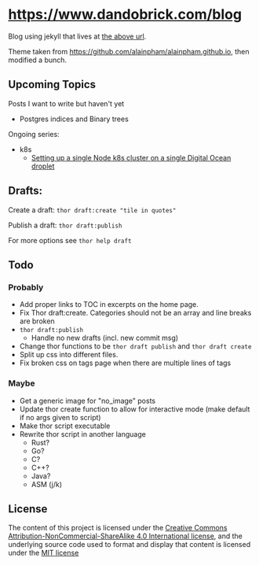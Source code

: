 # https://www.dandobrick.com/blog
Blog using jekyll that lives at [the above url](https://www.dandobrick.com/blog).

Theme taken from https://github.com/alainpham/alainpham.github.io, then modified a bunch.

## Upcoming Topics
Posts I want to write but haven't yet

- Postgres indices and Binary trees

Ongoing series:
- k8s
  - [Setting up a single Node k8s cluster on a single Digital Ocean droplet](https://dandobrick.com/blog/tags/#do-k8s-node)

## Drafts:

Create a draft: `thor draft:create "tile in quotes"`

Publish a draft: `thor draft:publish`

For more options see `thor help draft`

## Todo
### Probably
- Add proper links to TOC in excerpts on the home page.
- Fix Thor draft:create. Categories should not be an array and line breaks are broken
- `thor draft:publish`
  - Handle no new drafts (incl. new commit msg)
- Change thor functions to be `thor draft publish` and `thor draft create`
- Split up css into different files.
- Fix broken css on tags page when there are multiple lines of tags

### Maybe
- Get a generic image for "no_image" posts
- Update thor create function to allow for interactive mode (make default if no args given to script)
- Make thor script executable
- Rewrite thor script in another language
  - Rust?
  - Go?
  - C?
  - C++?
  - Java?
  - ASM (j/k)

## License
The content of this project is licensed under the [Creative Commons Attribution-NonCommercial-ShareAlike 4.0 International license](https://creativecommons.org/licenses/by-nc-sa/4.0/legalcode), and the underlying source code used to format and display that content is licensed under the [MIT license](https://github.com/DanDobrick/blog/blob/master/LICENSE)

